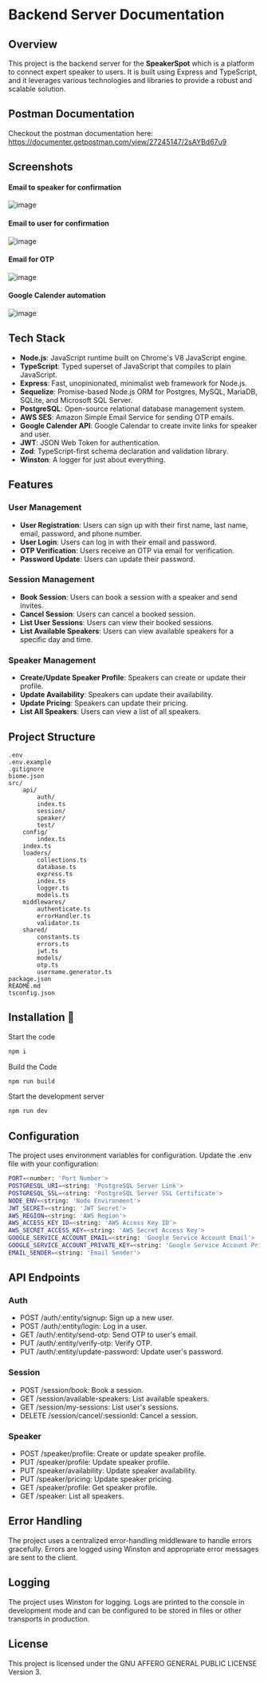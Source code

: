 # Backend Server Documentation

## Overview

This project is the backend server for the **SpeakerSpot** which is a platform to connect expert speaker to users. It is built using Express and TypeScript, and it leverages various technologies and libraries to provide a robust and scalable solution.

## Postman Documentation
Checkout the postman documentation here: https://documenter.getpostman.com/view/27245147/2sAYBd67u9

## Screenshots
#### Email to speaker for confirmation
![image](https://github.com/user-attachments/assets/105f3e69-e52c-4a32-8675-dcfa74221f97)


#### Email to user for confirmation
![image](https://github.com/user-attachments/assets/6438115f-7a2c-4ad1-bea7-fb4d744068a3)

#### Email for OTP
![image](https://github.com/user-attachments/assets/4aec4325-3a04-4bdb-86f9-8d588e8ce63d)


#### Google Calender automation
![image](https://github.com/user-attachments/assets/7d8b5403-b66f-4f28-aa34-26fe9f394a2c)


## Tech Stack

- **Node.js**: JavaScript runtime built on Chrome's V8 JavaScript engine.
- **TypeScript**: Typed superset of JavaScript that compiles to plain JavaScript.
- **Express**: Fast, unopinionated, minimalist web framework for Node.js.
- **Sequelize**: Promise-based Node.js ORM for Postgres, MySQL, MariaDB, SQLite, and Microsoft SQL Server.
- **PostgreSQL**: Open-source relational database management system.
- **AWS SES**: Amazon Simple Email Service for sending OTP emails.
- **Google Calender API**: Google Calendar to create invite links for speaker and user.
- **JWT**: JSON Web Token for authentication.
- **Zod**: TypeScript-first schema declaration and validation library.
- **Winston**: A logger for just about everything.

## Features

### User Management

- **User Registration**: Users can sign up with their first name, last name, email, password, and phone number.
- **User Login**: Users can log in with their email and password.
- **OTP Verification**: Users receive an OTP via email for verification.
- **Password Update**: Users can update their password.

### Session Management

- **Book Session**: Users can book a session with a speaker and send invites.
- **Cancel Session**: Users can cancel a booked session.
- **List User Sessions**: Users can view their booked sessions.
- **List Available Speakers**: Users can view available speakers for a specific day and time.

### Speaker Management

- **Create/Update Speaker Profile**: Speakers can create or update their profile.
- **Update Availability**: Speakers can update their availability.
- **Update Pricing**: Speakers can update their pricing.
- **List All Speakers**: Users can view a list of all speakers.

## Project Structure
```
.env 
.env.example 
.gitignore 
biome.json 
src/ 
    api/ 
        auth/ 
        index.ts 
        session/ 
        speaker/ 
        test/ 
    config/ 
        index.ts 
    index.ts 
    loaders/ 
        collections.ts 
        database.ts 
        express.ts 
        index.ts 
        logger.ts 
        models.ts 
    middlewares/ 
        authenticate.ts 
        errorHandler.ts 
        validator.ts 
    shared/ 
        constants.ts 
        errors.ts 
        jwt.ts 
        models/ 
        otp.ts 
        username.generator.ts 
package.json 
README.md 
tsconfig.json
```

## Installation 🔧

Start the code

```sh
npm i
```

Build the Code

```sh
npm run build
```

Start the development server
```sh
npm run dev
```

## Configuration
The project uses environment variables for configuration. Update the .env file with your configuration:

```sh
PORT=<number: 'Port Number'>
POSTGRESQL_URI=<string: 'PostgreSQL Server Link'>
POSTGRESQL_SSL=<string: 'PostgreSQL Server SSL Certificate'>
NODE_ENV=<string: 'Node Environment'>
JWT_SECRET=<string: 'JWT Secret'>
AWS_REGION=<string: 'AWS Region'>
AWS_ACCESS_KEY_ID=<string: 'AWS Access Key ID'>
AWS_SECRET_ACCESS_KEY=<string: 'AWS Secret Access Key'>
GOOGLE_SERVICE_ACCOUNT_EMAIL=<string: 'Google Service Account Email'>
GOOGLE_SERVICE_ACCOUNT_PRIVATE_KEY=<string: 'Google Service Account Private Key'>
EMAIL_SENDER=<string: 'Email Sender'>
```

## API Endpoints
### Auth
- POST /auth/:entity/signup: Sign up a new user.
- POST /auth/:entity/login: Log in a user.
- GET /auth/:entity/send-otp: Send OTP to user's email.
- PUT /auth/:entity/verify-otp: Verify OTP.
- PUT /auth/:entity/update-password: Update user's password.
### Session
- POST /session/book: Book a session.
- GET /session/available-speakers: List available speakers.
- GET /session/my-sessions: List user's sessions.
- DELETE /session/cancel/:sessionId: Cancel a session.
### Speaker
- POST /speaker/profile: Create or update speaker profile.
- PUT /speaker/profile: Update speaker profile.
- PUT /speaker/availability: Update speaker availability.
- PUT /speaker/pricing: Update speaker pricing.
- GET /speaker/profile: Get speaker profile.
- GET /speaker: List all speakers.



## Error Handling
The project uses a centralized error-handling middleware to handle errors gracefully. Errors are logged using Winston and appropriate error messages are sent to the client.

## Logging
The project uses Winston for logging. Logs are printed to the console in development mode and can be configured to be stored in files or other transports in production.

## License
This project is licensed under the  GNU AFFERO GENERAL PUBLIC LICENSE Version 3.
